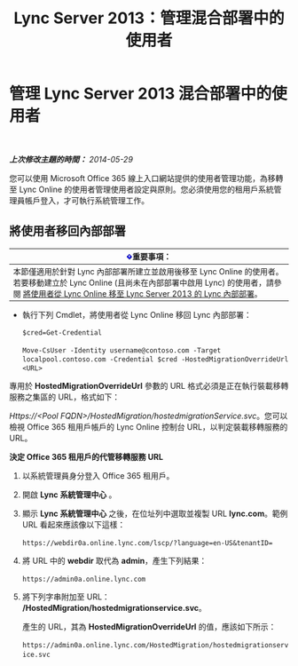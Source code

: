 ﻿---
title: Lync Server 2013：管理混合部署中的使用者
TOCTitle: 管理混合部署中的使用者
ms:assetid: 6924ed7b-30a9-4be7-b952-90655625f2c8
ms:mtpsurl: https://technet.microsoft.com/zh-tw/library/JJ204967(v=OCS.15)
ms:contentKeyID: 49291194
ms.date: 08/10/2015
mtps_version: v=OCS.15
ms.translationtype: HT
---

# 管理 Lync Server 2013 混合部署中的使用者

 

_**上次修改主題的時間：** 2014-05-29_

您可以使用 Microsoft Office 365 線上入口網站提供的使用者管理功能，為移轉至 Lync Online 的使用者管理使用者設定與原則。您必須使用您的租用戶系統管理員帳戶登入，才可執行系統管理工作。

## 將使用者移回內部部署

<table>
<thead>
<tr class="header">
<th><img src="images/Gg412908.important(OCS.15).gif" title="important" alt="important" />重要事項：</th>
</tr>
</thead>
<tbody>
<tr class="odd">
<td>本節僅適用於針對 Lync 內部部署所建立並啟用後移至 Lync Online 的使用者。若要移動建立於 Lync Online (且尚未在內部部署中啟用 Lync) 的使用者，請參閱 <a href="lync-server-2013-moving-users-from-lync-online-to-lync-on-premises.md">將使用者從 Lync Online 移至 Lync Server 2013 的 Lync 內部部署</a>。</td>
</tr>
</tbody>
</table>


  - 執行下列 Cmdlet，將使用者從 Lync Online 移回 Lync 內部部署：
    
        $cred=Get-Credential
    
        Move-CsUser -Identity username@contoso.com -Target localpool.contoso.com -Credential $cred -HostedMigrationOverrideUrl <URL>

專用於 **HostedMigrationOverrideUrl** 參數的 URL 格式必須是正在執行裝載移轉服務之集區的 URL，格式如下：

*Https://\<Pool FQDN\>/HostedMigration/hostedmigrationService.svc*。您可以檢視 Office 365 租用戶帳戶的 Lync Online 控制台 URL，以判定裝載移轉服務的 URL。

**決定 Office 365 租用戶的代管移轉服務 URL**

1.  以系統管理員身分登入 Office 365 租用戶。

2.  開啟 **Lync 系統管理中心** 。

3.  顯示 **Lync 系統管理中心** 之後，在位址列中選取並複製 URL **lync.com**。範例 URL 看起來應該像以下這樣：
    
    `https://webdir0a.online.lync.com/lscp/?language=en-US&tenantID=`

4.  將 URL 中的 **webdir** 取代為 **admin**，產生下列結果：
    
    `https://admin0a.online.lync.com`

5.  將下列字串附加至 URL： **/HostedMigration/hostedmigrationservice.svc**。
    
    產生的 URL，其為 **HostedMigrationOverrideUrl** 的值，應該如下所示：
    
    `https://admin0a.online.lync.com/HostedMigration/hostedmigrationservice.svc`

